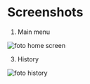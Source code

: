 # Screenshots

1. Main menu

![foto home screen](https://github.com/shirousaberx/Team-E-React/assets/71808405/44285d78-66f7-4930-865b-7dbdb1e461fc)


3. History

![foto history](https://github.com/shirousaberx/Team-E-React/assets/71808405/ecfbf02d-0255-4c3b-8348-bd92243bcc61)
